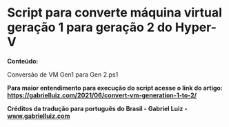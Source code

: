 # Script para converte máquina virtual geração 1 para geração 2 do Hyper-V

**Conteúdo:**

Conversão de VM Gen1 para Gen 2.ps1

**Para maior entendimento para execução do script acesse o link do artigo: https://gabrielluiz.com/2021/06/convert-vm-generation-1-to-2/**

**Créditos da tradução para português do Brasil - Gabriel Luiz - www.gabrielluiz.com**
